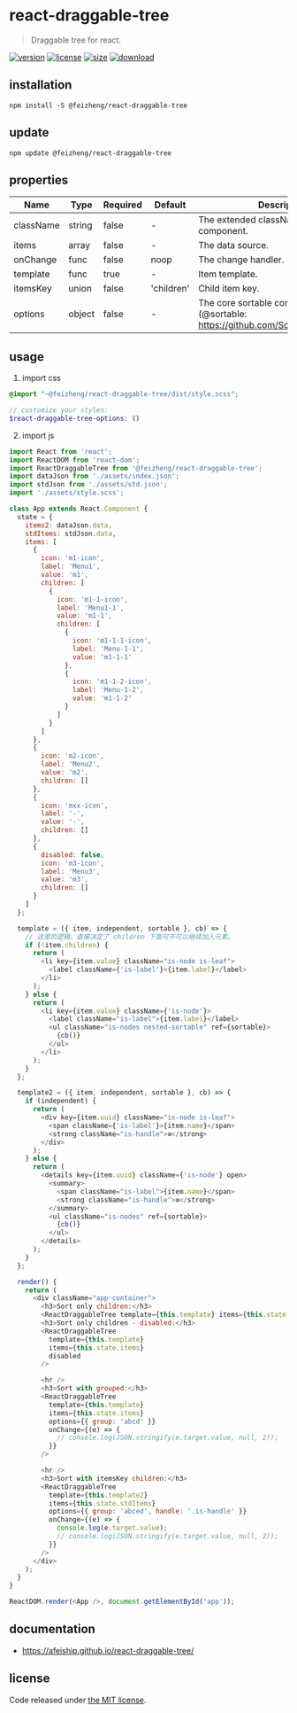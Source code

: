 # react-draggable-tree
> Draggable tree for react.

[![version][version-image]][version-url]
[![license][license-image]][license-url]
[![size][size-image]][size-url]
[![download][download-image]][download-url]

## installation
```shell
npm install -S @feizheng/react-draggable-tree
```

## update
```shell
npm update @feizheng/react-draggable-tree
```

## properties
| Name      | Type   | Required | Default    | Description                                                                              |
| --------- | ------ | -------- | ---------- | ---------------------------------------------------------------------------------------- |
| className | string | false    | -          | The extended className for component.                                                    |
| items     | array  | false    | -          | The data source.                                                                         |
| onChange  | func   | false    | noop       | The change handler.                                                                      |
| template  | func   | true     | -          | Item template.                                                                           |
| itemsKey  | union  | false    | 'children' | Child item key.                                                                          |
| options   | object | false    | -          | The core sortable component options (@sortable: https://github.com/SortableJS/Sortable). |


## usage
1. import css
  ```scss
  @import "~@feizheng/react-draggable-tree/dist/style.scss";

  // customize your styles:
  $react-draggable-tree-options: ()
  ```
2. import js
  ```js
  import React from 'react';
  import ReactDOM from 'react-dom';
  import ReactDraggableTree from '@feizheng/react-draggable-tree';
  import dataJson from './assets/index.json';
  import stdJson from './assets/std.json';
  import './assets/style.scss';

  class App extends React.Component {
    state = {
      items2: dataJson.data,
      stdItems: stdJson.data,
      items: [
        {
          icon: 'm1-icon',
          label: 'Menu1',
          value: 'm1',
          children: [
            {
              icon: 'm1-1-icon',
              label: 'Menu1-1',
              value: 'm1-1',
              children: [
                {
                  icon: 'm1-1-1-icon',
                  label: 'Menu-1-1',
                  value: 'm1-1-1'
                },
                {
                  icon: 'm1-1-2-icon',
                  label: 'Menu-1-2',
                  value: 'm1-1-2'
                }
              ]
            }
          ]
        },
        {
          icon: 'm2-icon',
          label: 'Menu2',
          value: 'm2',
          children: []
        },
        {
          icon: 'mxx-icon',
          label: '-',
          value: '-',
          children: []
        },
        {
          disabled: false,
          icon: 'm3-icon',
          label: 'Menu3',
          value: 'm3',
          children: []
        }
      ]
    };

    template = ({ item, independent, sortable }, cb) => {
      // 这里的逻辑，直接决定了 children 下面可不可以继续加入元素。
      if (!item.children) {
        return (
          <li key={item.value} className="is-node is-leaf">
            <label className={'is-label'}>{item.label}</label>
          </li>
        );
      } else {
        return (
          <li key={item.value} className={'is-node'}>
            <label className="is-label">{item.label}</label>
            <ul className="is-nodes nested-sortable" ref={sortable}>
              {cb()}
            </ul>
          </li>
        );
      }
    };

    template2 = ({ item, independent, sortable }, cb) => {
      if (independent) {
        return (
          <div key={item.uuid} className="is-node is-leaf">
            <span className={'is-label'}>{item.name}</span>
            <strong className="is-handle">≡</strong>
          </div>
        );
      } else {
        return (
          <details key={item.uuid} className={'is-node'} open>
            <summary>
              <span className="is-label">{item.name}</span>
              <strong className="is-handle">≡</strong>
            </summary>
            <ul className="is-nodes" ref={sortable}>
              {cb()}
            </ul>
          </details>
        );
      }
    };

    render() {
      return (
        <div className="app-container">
          <h3>Sort only children:</h3>
          <ReactDraggableTree template={this.template} items={this.state.items} />
          <h3>Sort only children - disabled:</h3>
          <ReactDraggableTree
            template={this.template}
            items={this.state.items}
            disabled
          />

          <hr />
          <h3>Sort with grouped:</h3>
          <ReactDraggableTree
            template={this.template}
            items={this.state.items}
            options={{ group: 'abcd' }}
            onChange={(e) => {
              // console.log(JSON.stringify(e.target.value, null, 2));
            }}
          />

          <hr />
          <h3>Sort with itemsKey children:</h3>
          <ReactDraggableTree
            template={this.template2}
            items={this.state.stdItems}
            options={{ group: 'abced', handle: '.is-handle' }}
            onChange={(e) => {
              console.log(e.target.value);
              // console.log(JSON.stringify(e.target.value, null, 2));
            }}
          />
        </div>
      );
    }
  }

  ReactDOM.render(<App />, document.getElementById('app'));

  ```

## documentation
- https://afeiship.github.io/react-draggable-tree/


## license
Code released under [the MIT license](https://github.com/afeiship/react-draggable-tree/blob/master/LICENSE.txt).

[version-image]: https://img.shields.io/npm/v/@feizheng/react-draggable-tree
[version-url]: https://npmjs.org/package/@feizheng/react-draggable-tree

[license-image]: https://img.shields.io/npm/l/@feizheng/react-draggable-tree
[license-url]: https://github.com/afeiship/react-draggable-tree/blob/master/LICENSE.txt

[size-image]: https://img.shields.io/bundlephobia/minzip/@feizheng/react-draggable-tree
[size-url]: https://github.com/afeiship/react-draggable-tree/blob/master/dist/react-draggable-tree.min.js

[download-image]: https://img.shields.io/npm/dm/@feizheng/react-draggable-tree
[download-url]: https://www.npmjs.com/package/@feizheng/react-draggable-tree

